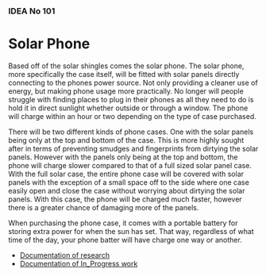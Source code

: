 ### IDEA No 101
# **Solar Phone**
Based off of the solar shingles comes the solar phone. The solar phone, more specifically the case itself, will be fitted with solar panels directly connecting to the phones power source. Not only providing a cleaner use of energy, but making phone usage more practically. No longer will people struggle with finding places to plug in their phones as all they need to do is hold it in direct sunlight whether outside or through a window. The phone will charge within an hour or two depending on the type of case purchased.

There will be two different kinds of phone cases. One with the solar panels being only at the top and bottom of the case. This is more highly sought after in terms of preventing smudges and fingerprints from dirtying the solar panels. However with the panels only being at the top and bottom, the phone will charge slower compared to that of a full sized solar panel case. With the full solar case, the entire phone case will be covered with solar panels with the exception of a small space off to the side where one case easily open and close the case without worrying about dirtying the solar panels. With this case, the phone will be charged much faster, however there is a greater chance of damaging more of the panels.

When purchasing the phone case, it comes with a portable battery for storing extra power for when the sun has set. That way, regardless of what time of the day, your phone batter will have charge one way or another.

- [Documentation of research](research.md)
- [Documentation of In_Progress work](in_progress.md)
